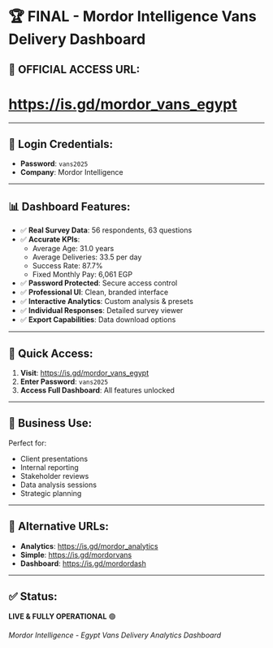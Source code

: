 # 🏆 FINAL - Mordor Intelligence Vans Delivery Dashboard

## 🌟 **OFFICIAL ACCESS URL:**

# **https://is.gd/mordor_vans_egypt**

---

## 🔐 **Login Credentials:**
- **Password**: `vans2025`
- **Company**: Mordor Intelligence

---

## 📊 **Dashboard Features:**
- ✅ **Real Survey Data**: 56 respondents, 63 questions
- ✅ **Accurate KPIs**: 
  - Average Age: 31.0 years
  - Average Deliveries: 33.5 per day  
  - Success Rate: 87.7%
  - Fixed Monthly Pay: 6,061 EGP
- ✅ **Password Protected**: Secure access control
- ✅ **Professional UI**: Clean, branded interface
- ✅ **Interactive Analytics**: Custom analysis & presets
- ✅ **Individual Responses**: Detailed survey viewer
- ✅ **Export Capabilities**: Data download options

---

## 🚀 **Quick Access:**
1. **Visit**: https://is.gd/mordor_vans_egypt
2. **Enter Password**: `vans2025`  
3. **Access Full Dashboard**: All features unlocked

---

## 💼 **Business Use:**
Perfect for:
- Client presentations
- Internal reporting  
- Stakeholder reviews
- Data analysis sessions
- Strategic planning

---

## 🔗 **Alternative URLs:**
- **Analytics**: https://is.gd/mordor_analytics
- **Simple**: https://is.gd/mordorvans
- **Dashboard**: https://is.gd/mordordash

---

## ✅ **Status:** 
**LIVE & FULLY OPERATIONAL** 🟢

*Mordor Intelligence - Egypt Vans Delivery Analytics Dashboard*